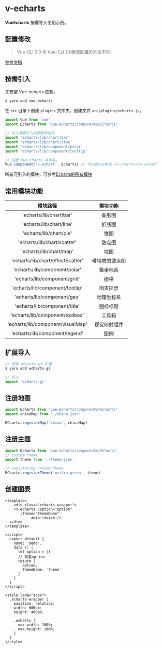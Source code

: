 # v-echarts

**VueEcharts** 按需导入使用示例。

## 配置修改

> Vue-CLI 3.0 与 Vue-CLI 2.0修改配置的方法不同。

[参考文档](https://github.com/ecomfe/vue-echarts/blob/master/README.zh_CN.md)

## 按需引入

先安装 Vue-echarts 依赖。

``` js
$ yarn add vue-echarts
```

在 `src` 目录下创建 `plugins` 文件夹，创建文件 `src/plugins/echarts.js`。

``` js
import Vue from 'vue'
import Echarts from 'vue-echarts/components/ECharts'

// 引入需要引入的图表和组件
import 'echarts/lib/chart/bar'
import 'echarts/lib/chart/line'
import 'echarts/lib/component/polar'
import 'echarts/lib/component/tooltip'

// 注册 Vue-charts 并命名。
Vue.component('v-echart', Echarts) // 可以在vue中以 <v-charts></v-echarts> 来使用
```

所有可引入的模块，可参考[Echarts的所有模块](https://github.com/apache/incubator-echarts/blob/master/index.js)

## 常用模块功能

|             模块路径              |    模块功能    |
| :-------------------------------: | :------------: |
|      'echarts/lib/chart/bar'      |     条形图     |
|     'echarts/lib/chart/line'      |     折线图     |
|      'echarts/lib/chart/pie'      |      饼图      |
|    'echarts/lib/chart/scatter'    |     散点图     |
|      'echarts/lib/chart/map'      |      地图      |
| 'echarts/lib/chart/effectScatter' | 带特效的散点图 |
|   'echarts/lib/component/polar'   |    极坐标系    |
|   'echarts/lib/component/grid'    |      栅格      |
|  'echarts/lib/component/tooltip'  |    图表提示    |
|    'echarts/lib/component/geo'    |   地理坐标系   |
|   'echarts/lib/component/title'   |    图标标题    |
|  'echarts/lib/component/toolbox'  |     工具箱     |
| 'echarts/lib/component/visualMap' |  视觉映射组件  |
|  'echarts/lib/component/legend'   |      图例      |

## 扩展导入

``` js
// 安装 echarts-gl 扩展
$ yarn add echarts-gl

// 引入
import 'echarts-gl'
```

## 注册地图

``` js
import Echarts from 'vue-echarts/components/ECharts'
import chinaMap from './china.json'

ECharts.registerMap('china', chinaMap)
```

## 注册主题

``` js
import Echarts from 'vue-echarts/components/ECharts'
// custom theme
import theme from './theme.json'

// registering custom theme
ECharts.registerTheme('ovilia-green', theme)
```

## 创建图表

``` vue
<template>
	<div class="echarts-wrapper">
    <v-echarts :option="option" 
       :theme="themeName"  
     		auto-resize />
  </div>
</template>

<script>
  export default {
    name: 'Demo',
    data () {
      let option = {}
      // 配置option
      return {
        option,
        themeName: 'theme'
      }
    }
  }
</script>

<style lang="scss">
  .echarts-wrapper {
    position: relative;
    width: 600px;
    height: 400px;
    
    .echarts {
      max-width: 100%;
      max-height: 100%;
    }
  }
</style>
```
